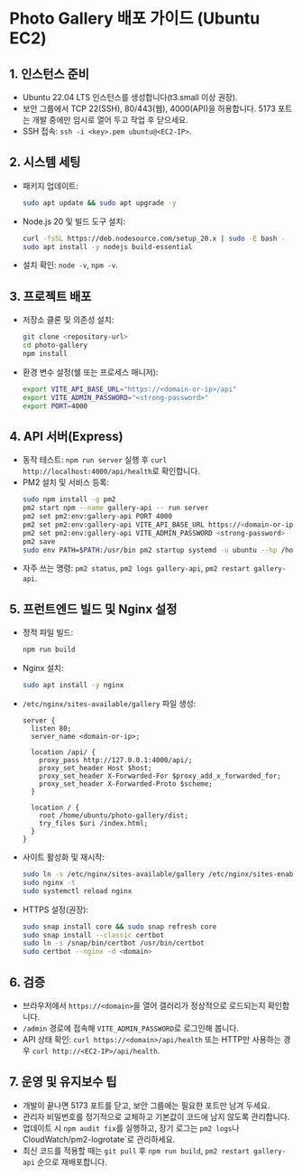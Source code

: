 ﻿# Photo Gallery 배포 가이드 (Ubuntu EC2)

## 1. 인스턴스 준비
- Ubuntu 22.04 LTS 인스턴스를 생성합니다(t3.small 이상 권장).
- 보안 그룹에서 TCP 22(SSH), 80/443(웹), 4000(API)을 허용합니다. 5173 포트는 개발 중에만 임시로 열어 두고 작업 후 닫으세요.
- SSH 접속: `ssh -i <key>.pem ubuntu@<EC2-IP>`.

## 2. 시스템 세팅
- 패키지 업데이트:
  ```bash
  sudo apt update && sudo apt upgrade -y
  ```
- Node.js 20 및 빌드 도구 설치:
  ```bash
  curl -fsSL https://deb.nodesource.com/setup_20.x | sudo -E bash -
  sudo apt install -y nodejs build-essential
  ```
- 설치 확인: `node -v`, `npm -v`.

## 3. 프로젝트 배포
- 저장소 클론 및 의존성 설치:
  ```bash
  git clone <repository-url>
  cd photo-gallery
  npm install
  ```
- 환경 변수 설정(쉘 또는 프로세스 매니저):
  ```bash
  export VITE_API_BASE_URL="https://<domain-or-ip>/api"
  export VITE_ADMIN_PASSWORD="<strong-password>"
  export PORT=4000
  ```

## 4. API 서버(Express)
- 동작 테스트: `npm run server` 실행 후 `curl http://localhost:4000/api/health`로 확인합니다.
- PM2 설치 및 서비스 등록:
  ```bash
  sudo npm install -g pm2
  pm2 start npm --name gallery-api -- run server
  pm2 set pm2:env:gallery-api PORT 4000
  pm2 set pm2:env:gallery-api VITE_API_BASE_URL https://<domain-or-ip>/api
  pm2 set pm2:env:gallery-api VITE_ADMIN_PASSWORD <strong-password>
  pm2 save
  sudo env PATH=$PATH:/usr/bin pm2 startup systemd -u ubuntu --hp /home/ubuntu
  ```
- 자주 쓰는 명령: `pm2 status`, `pm2 logs gallery-api`, `pm2 restart gallery-api`.

## 5. 프런트엔드 빌드 및 Nginx 설정
- 정적 파일 빌드:
  ```bash
  npm run build
  ```
- Nginx 설치:
  ```bash
  sudo apt install -y nginx
  ```
- `/etc/nginx/sites-available/gallery` 파일 생성:
  ```nginx
  server {
    listen 80;
    server_name <domain-or-ip>;

    location /api/ {
      proxy_pass http://127.0.0.1:4000/api/;
      proxy_set_header Host $host;
      proxy_set_header X-Forwarded-For $proxy_add_x_forwarded_for;
      proxy_set_header X-Forwarded-Proto $scheme;
    }

    location / {
      root /home/ubuntu/photo-gallery/dist;
      try_files $uri /index.html;
    }
  }
  ```
- 사이트 활성화 및 재시작:
  ```bash
  sudo ln -s /etc/nginx/sites-available/gallery /etc/nginx/sites-enabled/
  sudo nginx -t
  sudo systemctl reload nginx
  ```
- HTTPS 설정(권장):
  ```bash
  sudo snap install core && sudo snap refresh core
  sudo snap install --classic certbot
  sudo ln -s /snap/bin/certbot /usr/bin/certbot
  sudo certbot --nginx -d <domain>
  ```

## 6. 검증
- 브라우저에서 `https://<domain>`을 열어 갤러리가 정상적으로 로드되는지 확인합니다.
- `/admin` 경로에 접속해 `VITE_ADMIN_PASSWORD`로 로그인해 봅니다.
- API 상태 확인: `curl https://<domain>/api/health` 또는 HTTP만 사용하는 경우 `curl http://<EC2-IP>/api/health`.

## 7. 운영 및 유지보수 팁
- 개발이 끝나면 5173 포트를 닫고, 보안 그룹에는 필요한 포트만 남겨 두세요.
- 관리자 비밀번호를 정기적으로 교체하고 기본값이 코드에 남지 않도록 관리합니다.
- 업데이트 시 `npm audit fix`를 실행하고, 장기 로그는 `pm2 logs`나 CloudWatch/pm2-logrotate`로 관리하세요.
- 최신 코드를 적용할 때는 `git pull` 후 `npm run build`, `pm2 restart gallery-api` 순으로 재배포합니다.
